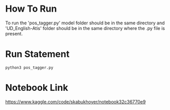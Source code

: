 # How To Run 

To run the 'pos_tagger.py' model folder should be in the same directory and 'UD_English-Atis' folder should be in the same directory where the .py file is present.

# Run Statement

```
python3 pos_tagger.py
```

# Notebook Link

https://www.kaggle.com/code/skabukhoyer/notebook32c36770e9
